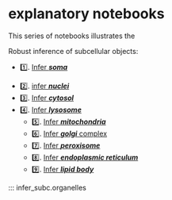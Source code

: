 # explanatory notebooks

This series of notebooks illustrates the 

Robust inference of subcellular objects:

* 1️⃣. [Infer ***soma***](https://github.com/ndcn/infer-subc-2D/tree/main/notebooks/01_infer_soma.ipynb)
- 2️⃣. [infer ***nuclei*** ](https://github.com/ndcn/infer-subc-2D/tree/main/notebooks/02_infer_nuclei.ipynb)
- 3️⃣. [Infer ***cytosol***](https://github.com/ndcn/infer-subc-2D/tree/main/notebooks/03_infer_cytosol.ipynb)
- 4️⃣. [Infer ***lysosome***](https://github.com/ndcn/infer-subc-2D/tree/main/notebooks/04_infer_lysosome.ipynb)
  -  5️⃣. [Infer ***mitochondria***](https://github.com/ndcn/infer-subc-2D/tree/main/notebooks/05_infer_mitochondria.ipynb)
  -  6️⃣. [Infer ***golgi*** complex](https://github.com/ndcn/infer-subc-2D/tree/main/notebooks/06_golgi.ipynb)
  -  7️⃣. [Infer ***peroxisome***](https://github.com/ndcn/infer-subc-2D/tree/main/notebooks/07_peroxisome.ipynb)
  -  8️⃣. [Infer ***endoplasmic reticulum***](https://github.com/ndcn/infer-subc-2D/tree/main/notebooks/08_endoplasmic_reticulum.ipynb)
  -  9️⃣. [Infer ***lipid body***](https://github.com/ndcn/infer-subc-2D/tree/main/notebooks/09_lipid_bodies.ipynb) 

::: infer_subc.organelles
